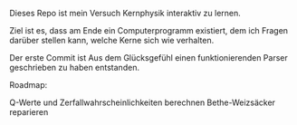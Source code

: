 Dieses Repo ist mein Versuch Kernphysik interaktiv zu lernen.

Ziel ist es, dass am Ende ein Computerprogramm existiert, dem ich Fragen darüber stellen kann, welche Kerne sich wie verhalten.

Der erste Commit ist Aus dem Glücksgefühl einen funktionierenden Parser geschrieben zu haben entstanden.

Roadmap:

Q-Werte und Zerfallwahrscheinlichkeiten berechnen
Bethe-Weizsäcker reparieren



